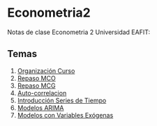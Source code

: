 # Econometria2
Notas de clase Econometria 2 Universidad EAFIT:

## Temas

<ol>
  <li><a href="https://sbohorquez.github.io/Econometria2/Slides1.html#/">Organización Curso</a></li>
  <li><a href="https://sbohorquez.github.io/Econometria2/OLS.html#/">Repaso MCO</a></li>
  <li><a href="https://sbohorquez.github.io/Econometria2/GLS.html#/">Repaso MCG</a></li>
  <li><a href="https://sbohorquez.github.io/Econometria2/Autocorrelacion.html#/">Auto-correlacion</a></li>
  <li><a href="https://sbohorquez.github.io/Econometria2/IntroSeries.html#/">Introducción Series de Tiempo</a></li>
  <li><a href="https://sbohorquez.github.io/Econometria2/ModelosARIMA.html#/">Modelos ARIMA</a></li>
  <li><a href="https://sbohorquez.github.io/Econometria2/VariablesExogenas.html#/">Modelos con Variables Exógenas</a></li>
</ol> 

